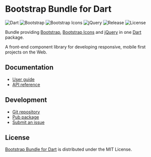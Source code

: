 # Bootstrap Bundle for Dart
![Dart](https://img.shields.io/badge/dart-%3E%3D2.8-brightgreen.svg) ![Bootstrap](https://img.shields.io/badge/bootstrap-4.5.0-yellow.svg) ![Bootstrap Icons](https://img.shields.io/badge/bs--icons-1.0.0--alpha3-yellow) ![jQuery](https://img.shields.io/badge/jquery-3.5.1-yellow.svg) ![Release](https://img.shields.io/pub/v/bootstrap_bundle.svg) ![License](https://img.shields.io/badge/license-MIT-blue.svg)

Bundle providing [Bootstrap](https://getbootstrap.com), [Bootstrap Icons](https://icons.getbootstrap.com) and [jQuery](https://jquery.com) in one [Dart](https://dart.dev) package.

A front-end component library for developing responsive, mobile first projects on the Web.

## Documentation
- [User guide](https://docs.belin.io/bootstrap.dart)
- [API reference](https://pub.dev/documentation/bootstrap_bundle)

## Development
- [Git repository](https://git.belin.io/cedx/bootstrap.dart)
- [Pub package](https://pub.dev/packages/bootstrap_bundle)
- [Submit an issue](https://git.belin.io/cedx/bootstrap.dart/issues)

## License
[Bootstrap Bundle for Dart](https://docs.belin.io/bootstrap.dart) is distributed under the MIT License.
